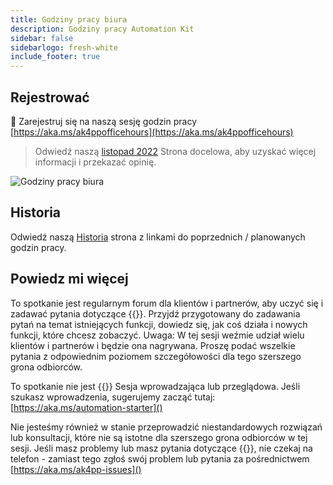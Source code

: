```yaml
---
title: Godziny pracy biura
description: Godziny pracy Automation Kit
sidebar: false
sidebarlogo: fresh-white
include_footer: true
---
```

## Rejestrować

<g-emoji class="g-emoji" alias="calendar" fallback-src="https://github.githubassets.com/images/icons/emoji/unicode/1f4c6.png">📆</g-emoji> Zarejestruj się na naszą sesję godzin pracy [https://aka.ms/ak4ppofficehours](https://aka.ms/ak4ppofficehours)

> Odwiedź naszą [listopad 2022](/pl/office-hours/november-2022) Strona docelowa, aby uzyskać więcej informacji i przekazać opinię.

![Godziny pracy biura](/images/office-hours.png)

## Historia

Odwiedź naszą [Historia](/pl/office-hours/history) strona z linkami do poprzednich / planowanych godzin pracy.

## Powiedz mi więcej

To spotkanie jest regularnym forum dla klientów i partnerów, aby uczyć się i zadawać pytania dotyczące {{<product-name>}}. Przyjdź przygotowany do zadawania pytań na temat istniejących funkcji, dowiedz się, jak coś działa i nowych funkcji, które chcesz zobaczyć. Uwaga: W tej sesji weźmie udział wielu klientów i partnerów i będzie ona nagrywana. Proszę podać wszelkie pytania z odpowiednim poziomem szczegółowości dla tego szerszego grona odbiorców.

To spotkanie nie jest {{<product-name>}} Sesja wprowadzająca lub przeglądowa. Jeśli szukasz wprowadzenia, sugerujemy zacząć tutaj: [https://aka.ms/automation-starter]()

Nie jesteśmy również w stanie przeprowadzić niestandardowych rozwiązań lub konsultacji, które nie są istotne dla szerszego grona odbiorców w tej sesji. Jeśli masz problemy lub masz pytania dotyczące {{<product-name>}}, nie czekaj na telefon - zamiast tego zgłoś swój problem lub pytania za pośrednictwem [https://aka.ms/ak4pp-issues]()
